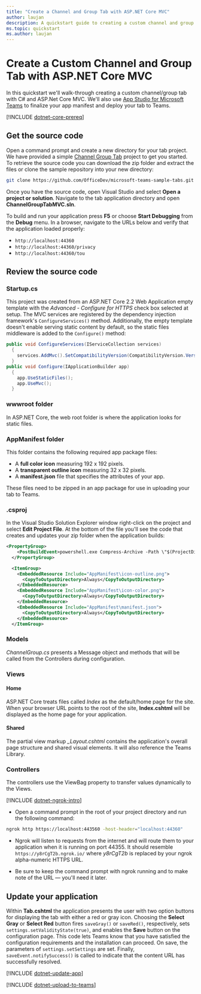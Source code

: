 ```yaml
---
title: "Create a Channel and Group Tab with ASP.NET Core MVC" 
author: laujan
description: A quickstart guide to creating a custom channel and group tab with ASP.NET Core MVC. 
ms.topic: quickstart 
ms.author: laujan 
---
```

# Create a Custom Channel and Group Tab with ASP.NET Core MVC

In this quickstart we'll walk-through creating a custom channel/group tab with C# and ASP.Net Core MVC. We'll also use [App Studio for Microsoft Teams](~/concepts/build-and-test/app-studio-overview.md) to finalize your app manifest and deploy your tab to Teams.

[!INCLUDE [dotnet-core-prereq](~/includes/tabs/dotnet-core-prereq.md)]

## Get the source code

Open a command prompt and create a new directory for your tab project. We have provided a simple [Channel Group Tab](https://github.com/OfficeDev/microsoft-teams-sample-tabs/tree/master/ChannelGroupTabMVC) project to get you started. To retrieve the source code you can download the zip folder and extract the files or clone the sample repository into your new directory:

```bash
git clone https://github.com/OfficeDev/microsoft-teams-sample-tabs.git
```

Once you have the source code, open Visual Studio and select **Open a project or solution**. Navigate to the tab application directory and open **ChannelGroupTabMVC.sln**.

To build and run your application press **F5** or choose **Start Debugging** from the **Debug** menu. In a browser, navigate to the URLs below and verify that the application loaded properly:

- `http://localhost:44360`
- `http://localhost:44360/privacy`
- `http://localhost:44360/tou`

## Review the source code

### Startup.cs

This project was created from an ASP.NET Core 2.2 Web Application empty template with the *Advanced - Configure for HTTPS* check box selected at setup. The MVC services are registered by the dependency injection framework's `ConfigureServices()` method. Additionally, the empty template doesn't enable serving static content by default, so the static files middleware is added to the `Configure()` method:

```csharp
public void ConfigureServices(IServiceCollection services)
  {
    services.AddMvc().SetCompatibilityVersion(CompatibilityVersion.Version_2_2);
  }
public void Configure(IApplicationBuilder app)
  {
    app.UseStaticFiles();
    app.UseMvc();
  }
```

### wwwroot folder

In ASP.NET Core, the web root folder is where the application looks for static files.

### AppManifest folder

This folder contains the following required app package files:

- A **full color icon** measuring 192 x 192 pixels.
- A **transparent outline icon** measuring 32 x 32 pixels.
- A **manifest.json** file that specifies the attributes of your app.

These files need to be zipped in an app package for use in uploading your tab to Teams.

### .csproj

In the Visual Studio Solution Explorer window right-click on the project and select **Edit Project File**. At the bottom of the file you'll see the code that creates and updates your zip folder when the application builds:

```xml
<PropertyGroup>
    <PostBuildEvent>powershell.exe Compress-Archive -Path \"$(ProjectDir)AppManifest\*\" -DestinationPath \"$(TargetDir)tab.zip\" -Force</PostBuildEvent>
  </PropertyGroup>

  <ItemGroup>
    <EmbeddedResource Include="AppManifest\icon-outline.png">
      <CopyToOutputDirectory>Always</CopyToOutputDirectory>
    </EmbeddedResource>
    <EmbeddedResource Include="AppManifest\icon-color.png">
      <CopyToOutputDirectory>Always</CopyToOutputDirectory>
    </EmbeddedResource>
    <EmbeddedResource Include="AppManifest\manifest.json">
      <CopyToOutputDirectory>Always</CopyToOutputDirectory>
    </EmbeddedResource>
  </ItemGroup>
```

### Models

*ChannelGroup.cs* presents a Message object and methods that will be called from the Controllers during configuration.

### Views

#### Home

ASP.NET Core treats files called *Index* as the default/home page for the site. When your browser URL points to the root of the site, **Index.cshtml** will be displayed as the home page for your application.

#### Shared

The partial view markup *_Layout.cshtml* contains the application's overall page structure and shared visual elements. It will also reference the Teams Library.

### Controllers

The controllers use the ViewBag property to transfer values dynamically to the Views.

[!INCLUDE [dotnet-ngrok-intro](~/includes/tabs/dotnet-ngrok-intro.md)]

- Open a command prompt in the root of your project directory and run the following command:

```bash
ngrok http https://localhost:443560 -host-header="localhost:44360"
```

- Ngrok will listen to requests from the internet and will route them to your application when it is running on port 44355.  It should resemble `https://y8rCgT2b.ngrok.io/` where *y8rCgT2b* is replaced by your ngrok alpha-numeric HTTPS URL.

- Be sure to keep the command prompt with ngrok running and to make note of the URL — you'll need it later.

## Update your application

Within **Tab.cshtml** the application presents the user with two option buttons for displaying the tab with either a red or gray icon. Choosing the **Select Gray** or **Select Red** button fires `saveGray()` or `saveRed()`, respectively, sets `settings.setValidityState(true)`, and enables the **Save** button on the configuration page. This code lets Teams know that you have satisfied the configuration requirements and the installation can proceed. On save, the parameters of `settings.setSettings` are set. Finally, `saveEvent.notifySuccess()` is called to indicate that the content URL has successfully resolved.

[!INCLUDE [dotnet-update-app](~/includes/tabs/dotnet-update-chan-grp-app.md)]

[!INCLUDE [dotnet-upload-to-teams](~/includes/tabs/dotnet-upload-to-teams.md)]
